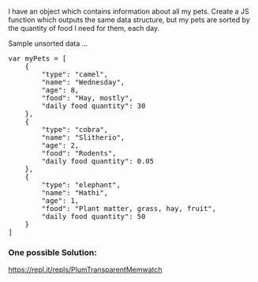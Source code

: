 I have an object which contains information about all my pets.  Create a JS function which outputs the same data structure, but my pets are sorted by the quantity of food I need for them, each day.  

Sample unsorted data ...

<pre>
var myPets = [
    {   
        "type": "camel",
        "name": "Wednesday",
        "age": 8,
        "food": "Hay, mostly",
        "daily food quantity": 30
    },
    {
        "type": "cobra",
        "name": "Slitherio",
        "age": 2,
        "food": "Rodents",
        "daily food quantity": 0.05
    },
    {   
        "type": "elephant",
        "name": "Hathi",
        "age": 1,
        "food": "Plant matter, grass, hay, fruit",
        "daily food quantity": 50
    }
]
</pre>

### One possible Solution:

https://repl.it/repls/PlumTransparentMemwatch